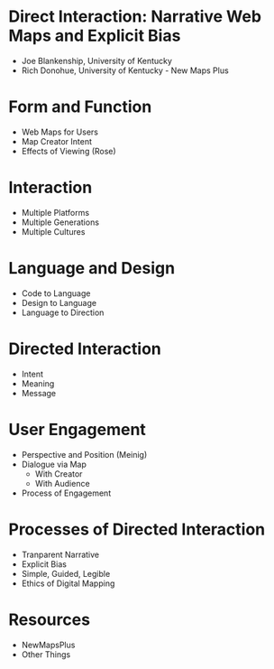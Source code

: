 # Direct Interaction: Narrative Web Maps and Explicit Bias

* Joe Blankenship, University of Kentucky
* Rich Donohue, University of Kentucky - New Maps Plus

# Form and Function

* Web Maps for Users
* Map Creator Intent
* Effects of Viewing (Rose)

# Interaction

* Multiple Platforms
* Multiple Generations
* Multiple Cultures

# Language and Design

* Code to Language
* Design to Language
* Language to Direction

# Directed Interaction

* Intent
* Meaning
* Message

# User Engagement

* Perspective and Position (Meinig)
* Dialogue via Map
  * With Creator
  * With Audience
* Process of Engagement

# Processes of Directed Interaction

* Tranparent Narrative
* Explicit Bias
* Simple, Guided, Legible
* Ethics of Digital Mapping

# Resources

* NewMapsPlus
* Other Things
